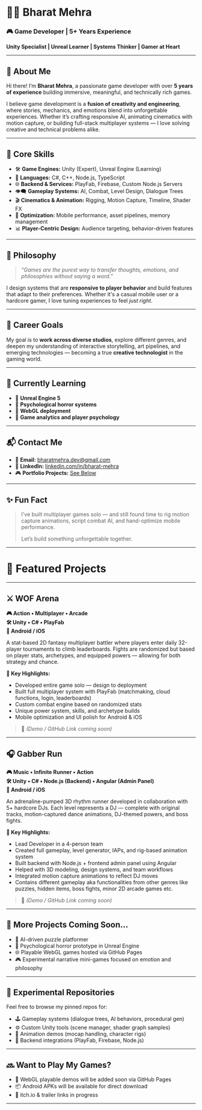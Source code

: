# 👨‍💻 Bharat Mehra

### 🎮 Game Developer | 5+ Years Experience  
**Unity Specialist | Unreal Learner | Systems Thinker | Gamer at Heart**

---

## 🧠 About Me

Hi there! I’m **Bharat Mehra**, a passionate game developer with over **5 years of experience** building immersive, meaningful, and technically rich games.

I believe game development is a **fusion of creativity and engineering**, where stories, mechanics, and emotions blend into unforgettable experiences. Whether it’s crafting responsive AI, animating cinematics with motion capture, or building full-stack multiplayer systems — I love solving creative and technical problems alike.

---

## 🔧 Core Skills

- 🛠️ **Game Engines:** Unity (Expert), Unreal Engine (Learning)  
- 💬 **Languages:** C#, C++, Node.js, TypeScript  
- 🌐 **Backend & Services:** PlayFab, Firebase, Custom Node.js Servers  
- 👁️‍🗨️ **Gameplay Systems:** AI, Combat, Level Design, Dialogue Trees  
- 🎬 **Cinematics & Animation:** Rigging, Motion Capture, Timeline, Shader FX  
- 🎯 **Optimization:** Mobile performance, asset pipelines, memory management  
- 📊 **Player-Centric Design:** Audience targeting, behavior-driven features  

---

## 🧠 Philosophy

> *“Games are the purest way to transfer thoughts, emotions, and philosophies without saying a word.”*

I design systems that are **responsive to player behavior** and build features that adapt to their preferences. Whether it's a casual mobile user or a hardcore gamer, I love tuning experiences to feel *just right*.

---

## 🎯 Career Goals

My goal is to **work across diverse studios**, explore different genres, and deepen my understanding of interactive storytelling, art pipelines, and emerging technologies — becoming a true **creative technologist** in the gaming world.

---

## 🌱 Currently Learning

- 🔹 **Unreal Engine 5**
- 🔹 **Psychological horror systems**
- 🔹 **WebGL deployment**
- 🔹 **Game analytics and player psychology**

---

## 📬 Contact Me

- 📧 **Email:** [bharatmehra.dev@gmail.com](mailto:bharatmehra.dev@gmail.com)  
- 💼 **LinkedIn:** [linkedin.com/in/bharat-mehra](#)  
- 🎮 **Portfolio Projects:** [See Below](#featured-projects)

---

## ✨ Fun Fact

> I've built multiplayer games solo — and still found time to rig motion capture animations, script combat AI, and hand-optimize mobile performance.  
>  
> Let’s build something unforgettable together.

---

# 🧩 Featured Projects

---

## ⚔️ WOF Arena  
**🎮 Action • Multiplayer • Arcade**  
**🛠️ Unity • C# • PlayFab**  
**📱 Android / iOS**

A stat-based 2D fantasy multiplayer battler where players enter daily 32-player tournaments to climb leaderboards. Fights are randomized but based on player stats, archetypes, and equipped powers — allowing for both strategy and chance.

**🔹 Key Highlights:**
- Developed entire game solo — design to deployment
- Built full multiplayer system with PlayFab (matchmaking, cloud functions, login, leaderboards)
- Custom combat engine based on randomized stats
- Unique power system, skills, and archetype builds
- Mobile optimization and UI polish for Android & iOS

> 🔗 *(Demo / GitHub Link coming soon)*

---

## 🎧 Gabber Run  
**🎮 Music • Infinite Runner • Action**  
**🛠️ Unity • C# • Node.js (Backend) • Angular (Admin Panel)**  
**📱 Android / iOS**

An adrenaline-pumped 3D rhythm runner developed in collaboration with 5+ hardcore DJs. Each level represents a DJ — complete with original tracks, motion-captured dance animations, DJ-themed powers, and boss fights.

**🔹 Key Highlights:**
- Lead Developer in a 4-person team
- Created full gameplay, level generator, IAPs, and rig-based animation system
- Built backend with Node.js + frontend admin panel using Angular
- Helped with 3D modeling, design systems, and team workflows
- Integrated motion capture animations to reflect DJ moves
- Contains different gameplay aka functionalities from other genres like puzzles, hidden items, boss fights, minor 2D arcade games etc.
  
> 🔗 *(Demo / GitHub Link coming soon)*

---

## 🌌 More Projects Coming Soon...

- 🎯 AI-driven puzzle platformer
- 🧠 Psychological horror prototype in Unreal Engine
- 🌐 Playable WebGL games hosted via GitHub Pages
- 🎮 Experimental narrative mini-games focused on emotion and philosophy

---

## 🧪 Experimental Repositories

Feel free to browse my pinned repos for:

- 🕹️ Gameplay systems (dialogue trees, AI behaviors, procedural gen)
- ⚙️ Custom Unity tools (scene manager, shader graph samples)
- 🎨 Animation demos (mocap handling, character rigs)
- 🧰 Backend integrations (PlayFab, Firebase, Node.js)

---

## 🔜 Want to Play My Games?

- 🚀 WebGL playable demos will be added soon via GitHub Pages  
- 📦 Android APKs will be available for direct download  
- 🔗 itch.io & trailer links in progress

---


